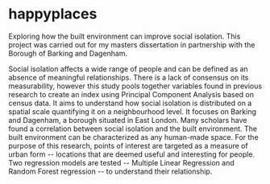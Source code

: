 # happyplaces
Exploring how the built environment can improve social isolation. This project was carried out for my masters dissertation in partnership with the Borough of Barking and Dagenham. 


Social isolation affects a wide range of people and can be defined as an absence of meaningful relationships. There is a lack of consensus on its measurability, however this study pools together variables found in previous research to create an index using Principal Component Analysis based on census data. It aims to understand how social isolation is distributed on a spatial scale quantifying it on a neighbourhood level. It focuses on Barking and Dagenham, a borough situated in East London. Many scholars have found a correlation between social isolation and the built environment. The built environment can be characterized as any human-made space. For the purpose of this research, points of interest are targeted as a measure of urban form -- locations that  are deemed useful and interesting for people. Two regression models are tested -- Multiple Linear Regression and Random Forest regression -- to understand their relationship. 


